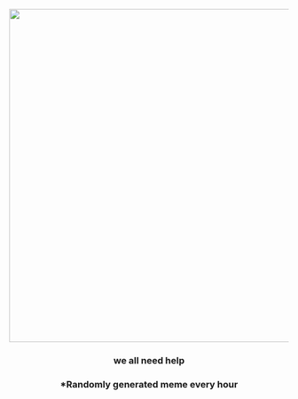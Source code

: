 <p align="center">
        <img src="https://i.redd.it/37fe4ops25u91.jpg" width="600" height="600">
        </p>
        <h3 align="center">we all need help</h3>
        <h3 align="center">*Randomly generated meme every hour</h3>
    